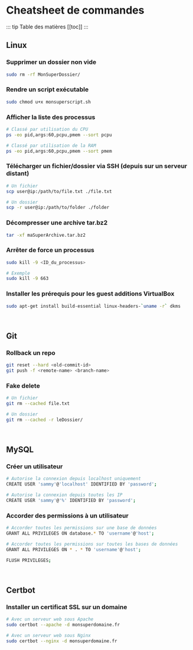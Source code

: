 # Cheatsheet de commandes

::: tip Table des matières
[[toc]]
:::

## Linux

### Supprimer un dossier non vide
```sh
sudo rm -rf MonSuperDossier/
```

### Rendre un script exécutable
```sh
sudo chmod u+x monsuperscript.sh
```

### Afficher la liste des processus
```sh
# Classé par utilisation du CPU
ps -eo pid,args:60,pcpu,pmem --sort pcpu

# Classé par utilisation de la RAM
ps -eo pid,args:60,pcpu,pmem --sort pmem
```

### Télécharger un fichier/dossier via SSH (depuis sur un serveur distant)
```sh
# Un fichier
scp user@ip:/path/to/file.txt ./file.txt

# Un dossier
scp -r user@ip:/path/to/folder ./folder
```

### Décompresser une archive tar.bz2
```sh
tar -xf maSuperArchive.tar.bz2
```

### Arrêter de force un processus
```sh
sudo kill -9 <ID_du_processus>

# Exemple
sudo kill -9 663
```

### Installer les prérequis pour les guest additions VirtualBox
```sh
sudo apt-get install build-essential linux-headers-`uname -r` dkms
```

<br>

## Git

### Rollback un repo
```sh
git reset --hard <old-commit-id>
git push -f <remote-name> <branch-name>
```

### Fake delete
```sh
# Un fichier
git rm --cached file.txt

# Un dossier
git rm --cached -r leDossier/
```

<br>

## MySQL

### Créer un utilisateur
```sh
# Autorise la connexion depuis localhost uniquement
CREATE USER 'sammy'@'localhost' IDENTIFIED BY 'password';

# Autorise la connexion depuis toutes les IP
CREATE USER 'sammy'@'%' IDENTIFIED BY 'password';
```

### Accorder des permissions à un utilisateur
```sh
# Accorder toutes les permissions sur une base de données
GRANT ALL PRIVILEGES ON database.* TO 'username'@'host';

# Accorder toutes les permissions sur toutes les bases de données
GRANT ALL PRIVILEGES ON * . * TO 'username'@'host';

FLUSH PRIVILEGES;
```

<br>

## Certbot

### Installer un certificat SSL sur un domaine
```sh
# Avec un serveur web sous Apache
sudo certbot --apache -d monsuperdomaine.fr

# Avec un serveur web sous Nginx
sudo certbot --nginx -d monsuperdomaine.fr
```